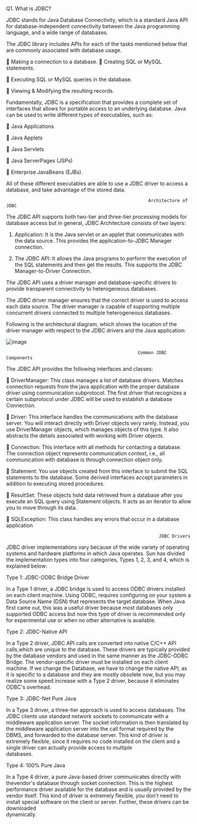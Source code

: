 Q1. What is JDBC?

JDBC stands for Java Database Connectivity, which is a standard Java API for database-independent connectivity between the Java programming language,
and a wide range of databases.

The JDBC library includes APIs for each of the tasks mentioned below that are commonly associated with database usage. 

 Making a connection to a database.  Creating SQL or MySQL statements. 

 Executing SQL or MySQL queries in the database. 

 Viewing & Modifying the resulting records.

Fundamentally, JDBC is a specification that provides a complete set of interfaces that allows for portable access to an underlying database. 
Java can be used to write different types of executables, such as:

 Java Applications

 Java Applets

 Java Servlets

 Java ServerPages (JSPs)

 Enterprise JavaBeans (EJBs).

All of these different executables are able to use a JDBC driver to access a database, and take advantage of the stored data.

                                                          Architecture of JDBC
                                                          
 The JDBC API supports both two-tier and three-tier processing models for database access but in general, JDBC Architecture consists of two layers:                               
1) Application: It is the Java servlet or an applet that communicates with the data source.
                 This provides the application-to-JDBC Manager connection.

3) The JDBC API: It allows the Java programs to perform the execution of the SQL statements and then get the results.
                 This supports the JDBC Manager-to-Driver Connection.

The JDBC API uses a driver manager and database-specific drivers to provide transparent connectivity to heterogeneous databases.

The JDBC driver manager ensures that the correct driver is used to access each data source. The driver manager is capable of supporting multiple concurrent 
drivers connected to multiple heterogeneous databases.

Following is the architectural diagram, which shows the location of the driver manager with respect to the JDBC drivers and the Java application:

![image](https://github.com/shardapatil/Sharda/assets/53011896/c44fa78e-b862-4c63-870b-4f395bca305f)

                                                      Common JDBC Components
                                                      
The JDBC API provides the following interfaces and classes:

 DriverManager: This class manages a list of database drivers. Matches connection requests from the java application with the proper database 
                  driver using communication subprotocol. The first driver that recognizes a certain subprotocol under JDBC will be used to establish a database                       Connection.
                  
 Driver: This interface handles the communications with the database server. You will interact directly with Driver objects very rarely. Instead, 
            you use DriverManager objects, which manages objects of this type. It also abstracts the details associated with working with Driver objects. 
            
 Connection: This interface with all methods for contacting a database. 
              The connection object represents communication context, i.e., all communication with database is through connection object only.
              
 Statement: You use objects created from this interface to submit the SQL 
            statements to the database. Some derived interfaces accept parameters in addition to executing stored procedures.
            
 ResultSet: These objects hold data retrieved from a database after you execute an SQL query using Statement objects. It acts as an iterator to 
              allow you to move through its data.
              
 SQLException: This class handles any errors that occur in a database application

                                                              JDBC Drivers

JDBC driver implementations vary because of the wide variety of operating systems and hardware platforms in which Java operates. Sun has divided the implementation types into four categories, Types 1, 2, 3, and 4, which is explained below:

Type 1: JDBC-ODBC Bridge Driver

  In a Type 1 driver, a JDBC bridge is used to access ODBC drivers installed on each client machine. Using ODBC, requires configuring on your system a Data 
  Source Name (DSN) that represents the target database. When Java first came out, this was a useful driver because most databases only 
  supported ODBC access but now this type of driver is recommended only for experimental use or when no other alternative is available.

Type 2: JDBC-Native API

In a Type 2 driver, JDBC API calls are converted into native C/C++ API calls,which are unique to the database. These drivers are typically provided by the 
database vendors and used in the same manner as the JDBC-ODBC Bridge. The vendor-specific driver must be installed on each client machine.
If we change the Database, we have to change the native API, as it is specific to a database and they are mostly obsolete now, but you may realize some speed 
increase with a Type 2 driver, because it eliminates ODBC's overhead.

Type 3: JDBC-Net Pure Java

  In a Type 3 driver, a three-tier approach is used to access databases. The JDBC clients use standard network sockets to communicate with a middleware application   server. The socket information is then translated by the middleware application server into the call format required by the DBMS, and forwarded to the database     server.
  This kind of driver is extremely flexible, since it requires no code installed on the client and a single driver can actually provide access to multiple       
  databases.

Type 4: 100% Pure Java

  In a Type 4 driver, a pure Java-based driver communicates directly with thevendor's database through socket connection. This is the highest performance 
  driver available for the database and is usually provided by the vendor itself.
  This kind of driver is extremely flexible, you don't need to install special software on the client or server. Further, these drivers can be downloaded   
  dynamically.
